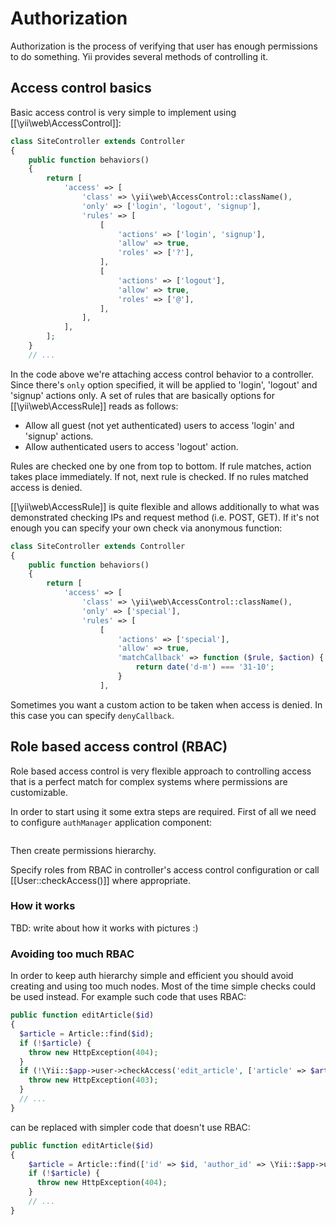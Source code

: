 Authorization
=============

Authorization is the process of verifying that user has enough permissions to do something. Yii provides several methods
of controlling it.

Access control basics
---------------------

Basic access control is very simple to implement using [[\yii\web\AccessControl]]:

```php
class SiteController extends Controller
{
	public function behaviors()
	{
		return [
			'access' => [
				'class' => \yii\web\AccessControl::className(),
				'only' => ['login', 'logout', 'signup'],
				'rules' => [
					[
						'actions' => ['login', 'signup'],
						'allow' => true,
						'roles' => ['?'],
					],
					[
						'actions' => ['logout'],
						'allow' => true,
						'roles' => ['@'],
					],
				],
			],
		];
	}
	// ...
```

In the code above we're attaching access control behavior to a controller. Since there's `only` option specified, it
will be applied to 'login', 'logout' and 'signup' actions only. A set of rules that are basically options for
[[\yii\web\AccessRule]] reads as follows:

- Allow all guest (not yet authenticated) users to access 'login' and 'signup' actions.
- Allow authenticated users to access 'logout' action.

Rules are checked one by one from top to bottom. If rule matches, action takes place immediately. If not, next rule is
checked. If no rules matched access is denied.

[[\yii\web\AccessRule]] is quite flexible and allows additionally to what was demonstrated checking IPs and request method
(i.e. POST, GET). If it's not enough you can specify your own check via anonymous function:

```php
class SiteController extends Controller
{
	public function behaviors()
	{
		return [
			'access' => [
				'class' => \yii\web\AccessControl::className(),
				'only' => ['special'],
				'rules' => [
					[
						'actions' => ['special'],
						'allow' => true,
						'matchCallback' => function ($rule, $action) {
							return date('d-m') === '31-10';
						}
					],
```

Sometimes you want a custom action to be taken when access is denied. In this case you can specify `denyCallback`.

Role based access control (RBAC)
--------------------------------

Role based access control is very flexible approach to controlling access that is a perfect match for complex systems
where permissions are customizable.

In order to start using it some extra steps are required. First of all we need to configure `authManager` application
component:

```php

```

Then create permissions hierarchy.

Specify roles from RBAC in controller's access control configuration or call [[User::checkAccess()]] where appropriate.

### How it works

TBD: write about how it works with pictures :)

### Avoiding too much RBAC

In order to keep auth hierarchy simple and efficient you should avoid creating and using too much nodes. Most of the time
simple checks could be used instead. For example such code that uses RBAC:

```php
public function editArticle($id)
{
  $article = Article::find($id);
  if (!$article) {
    throw new HttpException(404);
  }
  if (!\Yii::$app->user->checkAccess('edit_article', ['article' => $article])) {
    throw new HttpException(403);
  }
  // ...
}
```

can be replaced with simpler code that doesn't use RBAC:

```php
public function editArticle($id)
{
    $article = Article::find(['id' => $id, 'author_id' => \Yii::$app->user->id]);
    if (!$article) {
      throw new HttpException(404);
    }
    // ...
}
```
